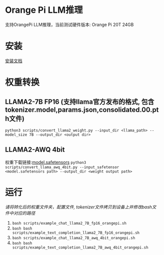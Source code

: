 # Orange Pi LLM推理
支持OrangePi LLM推理，当前测试硬件版本: Orange Pi 20T 24GB
# 安装
[安装文档](orangepi_install.md)
# 权重转换
## LLAMA2-7B FP16 (支持llama官方发布的格式, 包含tokenizer.model,params.json,consolidated.00.pth文件)
```python3 scripts/convert_llama2_weight.py --input_dir <llama_path> --model_size 7B --output_dir <output dir>```
## LLAMA2-AWQ 4bit
权重下载链接:[model.safetensors](https://huggingface.co/TheBloke/Llama-2-7B-AWQ/blob/main/model.safetensors)
```python3 scripts/convert_llama_awq_4bit.py --input_safetensor <model.safetensors path> --output_dir <weight output path>```

# 运行
*请将转化后的权重文件夹，配置文件, tokenizer文件拷贝到设备上并修改bash文件中对应的路径*

1. ```bash scripts/example_chat_llama2_7B_fp16_orangepi.sh```
2. ```bash bash scripts/example_text_completion_llama2_7B_fp16_orangepi.sh```
3. ```bash scripts/example_chat_llama2_7B_awq_4bit_orangepi.sh```
4. ```bash bash scripts/example_text_completion_llama2_7B_awq_4bit_orangepi.sh```